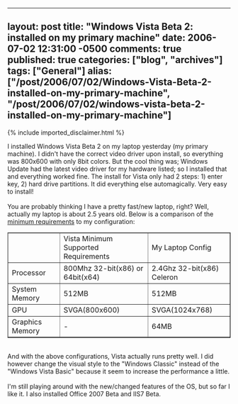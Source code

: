   ---
  layout: post
  title: "Windows Vista Beta 2: installed on my primary machine"
  date: 2006-07-02 12:31:00 -0500
  comments: true
  published: true
  categories: ["blog", "archives"]
  tags: ["General"]
  alias: ["/post/2006/07/02/Windows-Vista-Beta-2-installed-on-my-primary-machine", "/post/2006/07/02/windows-vista-beta-2-installed-on-my-primary-machine"]
  ---
<!-- more -->
{% include imported_disclaimer.html %}
<p>I installed Windows Vista Beta 2 on my laptop yesterday (my primary machine). I didn't have the correct video driver upon install, so everything was 800x600 with only 8bit colors. But the cool thing was; Windows Update had the latest video driver for my hardware listed; so I installed that and everything worked fine. The install for Vista only had 2 steps: 1) enter key, 2) hard drive partitions. It did everything else automagically. Very easy to install!<br /><br />You are probably thinking I have a pretty fast/new laptop, right? Well, actually my laptop is about 2.5 years old. Below is a comparison of the <a href="http://www.microsoft.com/windowsvista/getready/systemrequirements.mspx">minimum requirements</a> to my configuration:</p>
<table border="1">
<tbody>
<tr>
<td><br /></td>
<td>Vista Minimum<br />Supported Requirements</td>
<td>My Laptop Config</td>
</tr>
<tr>
<td>Processor</td>
<td>800Mhz 32-bit(x86) or 64bit(x64)</td>
<td>2.4Ghz 32-bit(x86) Celeron</td>
</tr>
<tr>
<td>System Memory</td>
<td>512MB</td>
<td>512MB</td>
</tr>
<tr>
<td>GPU</td>
<td>SVGA(800x600)</td>
<td>SVGA(1024x768)</td>
</tr>
<tr>
<td>Graphics Memory</td>
<td>-</td>
<td>64MB</td>
</tr>
</tbody>
</table>
<p><br />And with the above configurations, Vista actually runs pretty well. I did however change the visual style to the "Windows Classic" instead of the "Windows Vista Basic" because it seem to increase the performance a little.<br /><br />I'm still playing around with the new/changed features of the OS, but so far I like it. I also installed Office 2007 Beta and IIS7 Beta.</p>
